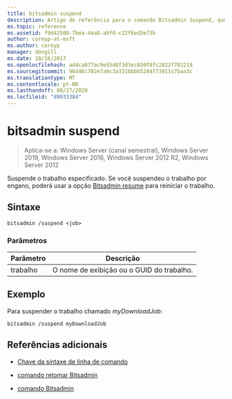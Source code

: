 ```yaml
---
title: bitsadmin suspend
description: Artigo de referência para o comando Bitsadmin Suspend, que suspende o trabalho especificado.
ms.topic: reference
ms.assetid: f9d42500-7bea-4aa8-a9f0-c22f6ed3e73b
author: coreyp-at-msft
ms.author: coreyp
manager: dongill
ms.date: 10/16/2017
ms.openlocfilehash: ad4ca877ac9e5548f3d3ec830f8fc2822f781218
ms.sourcegitcommit: 96d46c702e7a9c3a321bbbb5284f73911c7baa3c
ms.translationtype: MT
ms.contentlocale: pt-BR
ms.lasthandoff: 08/27/2020
ms.locfileid: "89033384"
---
```

# <a name="bitsadmin-suspend"></a>bitsadmin suspend

> Aplica-se a: Windows Server (canal semestral), Windows Server 2019, Windows Server 2016, Windows Server 2012 R2, Windows Server 2012

Suspende o trabalho especificado. Se você suspendeu o trabalho por engano, poderá usar a opção [Bitsadmin resume](bitsadmin-resume.md) para reiniciar o trabalho.

## <a name="syntax"></a>Sintaxe

```
bitsadmin /suspend <job>
```

### <a name="parameters"></a>Parâmetros

| Parâmetro | Descrição |
| --------- | ---------- |
| trabalho | O nome de exibição ou o GUID do trabalho. |

## <a name="example"></a>Exemplo

Para suspender o trabalho chamado *myDownloadJob*:


```
bitsadmin /suspend myDownloadJob
```

## <a name="additional-references"></a>Referências adicionais

- [Chave da sintaxe de linha de comando](command-line-syntax-key.md)

- [comando retomar Bitsadmin](bitsadmin-resume.md)

- [comando Bitsadmin](bitsadmin.md)
